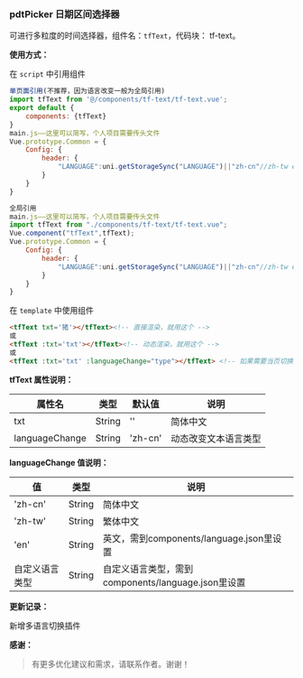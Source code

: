 ### pdtPicker 日期区间选择器

可进行多粒度的时间选择器，组件名：``tfText``，代码块： tf-text。

**使用方式：**

在 ``script`` 中引用组件 

```javascript
单页面引用(不推荐，因为语言改变一般为全局引用)
import tfText from '@/components/tf-text/tf-text.vue';
export default {
    components: {tfText}
}
main.js——这里可以简写，个人项目需要传头文件
Vue.prototype.Common = {
	Config: {
		header: {
			"LANGUAGE":uni.getStorageSync("LANGUAGE")||"zh-cn"//zh-tw en
		}
	}
}

全局引用
main.js——这里可以简写，个人项目需要传头文件
import tfText from "./components/tf-text/tf-text.vue";
Vue.component("tfText",tfText);
Vue.prototype.Common = {
	Config: {
		header: {
			"LANGUAGE":uni.getStorageSync("LANGUAGE")||"zh-cn"//zh-tw en
		}
	}
}
```

在 ``template`` 中使用组件

```html
<tfText txt='猪'></tfText><!-- 直接渲染，就用这个 -->
或
<tfText :txt='txt'></tfText><!-- 动态渲染，就用这个 -->
或
<tfText :txt='txt' :languageChange="type"></tfText> <!-- 如果需要当页切换语言，就用这个 -->
```

**tfText 属性说明：**

|属性名		|类型	|默认值	                    |说明					|
|---		|----	|---	                    |---					|
|txt	|String	|''	            	|简体中文	|
|languageChange		|String	|'zh-cn'			|动态改变文本语言类型|


**languageChange 值说明：**

|值 		|类型	|说明					|
|---		|----	|---					|
|'zh-cn'	|String	|简体中文				|
|'zh-tw'	|String	|繁体中文				|
|'en'		|String	|英文，需到components/language.json里设置|
|自定义语言类型	|String	|自定义语言类型，需到components/language.json里设置|

**更新记录：**

新增多语言切换插件

**感谢：**

> 有更多优化建议和需求，请联系作者。谢谢！